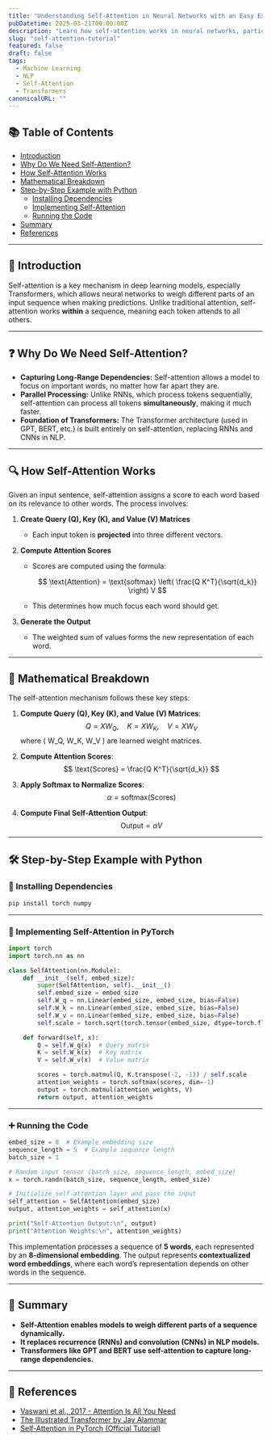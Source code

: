 ```yaml
---
title: "Understanding Self-Attention in Neural Networks with an Easy Example"
pubDatetime: 2025-03-21T00:00:00Z
description: "Learn how self-attention works in neural networks, particularly in Transformers. This beginner-friendly guide explains the concept with an intuitive example and PyTorch implementation."
slug: "self-attention-tutorial"
featured: false
draft: false
tags:
  - Machine Learning
  - NLP
  - Self-Attention
  - Transformers
canonicalURL: ""
---
```


## 📚 Table of Contents

- [Introduction](#introduction)
- [Why Do We Need Self-Attention?](#why-do-we-need-self-attention)
- [How Self-Attention Works](#how-self-attention-works)
- [Mathematical Breakdown](#mathematical-breakdown)
- [Step-by-Step Example with Python](#step-by-step-example-with-python)
  - [Installing Dependencies](#installing-dependencies)
  - [Implementing Self-Attention](#implementing-self-attention)
  - [Running the Code](#running-the-code)
- [Summary](#summary)
- [References](#references)

---

## 🚀 Introduction

Self-attention is a key mechanism in deep learning models, especially Transformers, which allows neural networks to weigh different parts of an input sequence when making predictions. Unlike traditional attention, self-attention works **within** a sequence, meaning each token attends to all others.

---

## ❓ Why Do We Need Self-Attention?

- **Capturing Long-Range Dependencies:** Self-attention allows a model to focus on important words, no matter how far apart they are.
- **Parallel Processing:** Unlike RNNs, which process tokens sequentially, self-attention can process all tokens **simultaneously**, making it much faster.
- **Foundation of Transformers:** The Transformer architecture (used in GPT, BERT, etc.) is built entirely on self-attention, replacing RNNs and CNNs in NLP.

---

## 🔍 How Self-Attention Works

Given an input sentence, self-attention assigns a score to each word based on its relevance to other words. The process involves:

1. **Create Query (Q), Key (K), and Value (V) Matrices**
   - Each input token is **projected** into three different vectors.

2. **Compute Attention Scores**
   - Scores are computed using the formula:

     $$
     \text{Attention} = \text{softmax} \left( \frac{Q K^T}{\sqrt{d_k}} \right) V
     $$

   - This determines how much focus each word should get.

3. **Generate the Output**
   - The weighted sum of values forms the new representation of each word.


---

## 🧮 Mathematical Breakdown

The self-attention mechanism follows these key steps:

1. **Compute Query (Q), Key (K), and Value (V) Matrices**:  
   $$
   Q = X W_Q, \quad K = X W_K, \quad V = X W_V
   $$
   where \( W_Q, W_K, W_V \) are learned weight matrices.

2. **Compute Attention Scores**:  
   $$
   \text{Scores} = \frac{Q K^T}{\sqrt{d_k}}
   $$

3. **Apply Softmax to Normalize Scores**:  
   $$
   \alpha = \text{softmax}(\text{Scores})
   $$

4. **Compute Final Self-Attention Output**:  
   $$
   \text{Output} = \alpha V
   $$

---

## 🛠️ Step-by-Step Example with Python

### 📌 Installing Dependencies

```bash
pip install torch numpy
```

---

### 🔧 Implementing Self-Attention in PyTorch

```python
import torch
import torch.nn as nn

class SelfAttention(nn.Module):
    def __init__(self, embed_size):
        super(SelfAttention, self).__init__()
        self.embed_size = embed_size
        self.W_q = nn.Linear(embed_size, embed_size, bias=False)
        self.W_k = nn.Linear(embed_size, embed_size, bias=False)
        self.W_v = nn.Linear(embed_size, embed_size, bias=False)
        self.scale = torch.sqrt(torch.tensor(embed_size, dtype=torch.float32))

    def forward(self, x):
        Q = self.W_q(x)  # Query matrix
        K = self.W_k(x)  # Key matrix
        V = self.W_v(x)  # Value matrix

        scores = torch.matmul(Q, K.transpose(-2, -1)) / self.scale
        attention_weights = torch.softmax(scores, dim=-1)
        output = torch.matmul(attention_weights, V)
        return output, attention_weights
```

---

### ➕ Running the Code

```python
embed_size = 8  # Example embedding size
sequence_length = 5  # Example sequence length
batch_size = 1

# Random input tensor (batch_size, sequence_length, embed_size)
x = torch.randn(batch_size, sequence_length, embed_size)

# Initialize self-attention layer and pass the input
self_attention = SelfAttention(embed_size)
output, attention_weights = self_attention(x)

print("Self-Attention Output:\n", output)
print("Attention Weights:\n", attention_weights)
```

This implementation processes a sequence of **5 words**, each represented by an **8-dimensional embedding**. The output represents **contextualized word embeddings**, where each word’s representation depends on other words in the sequence.

---

## 🎯 Summary

- **Self-Attention enables models to weigh different parts of a sequence dynamically.**
- **It replaces recurrence (RNNs) and convolution (CNNs) in NLP models.**
- **Transformers like GPT and BERT use self-attention to capture long-range dependencies.**

---

## 📖 References

- [Vaswani et al., 2017 - Attention Is All You Need](https://arxiv.org/abs/1706.03762)
- [The Illustrated Transformer by Jay Alammar](https://jalammar.github.io/illustrated-transformer/)
- [Self-Attention in PyTorch (Official Tutorial)](https://pytorch.org/tutorials/beginner/transformer_tutorial.html)

